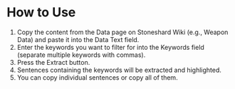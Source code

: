 # How to Use
1. Copy the content from the Data page on Stoneshard Wiki (e.g., Weapon Data) and paste it into the Data Text field.
2. Enter the keywords you want to filter for into the Keywords field (separate multiple keywords with commas).
3. Press the Extract button.
4. Sentences containing the keywords will be extracted and highlighted.
5. You can copy individual sentences or copy all of them.